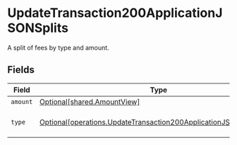# UpdateTransaction200ApplicationJSONSplits

A split of fees by type and amount.


## Fields

| Field                                                                                                                                              | Type                                                                                                                                               | Required                                                                                                                                           | Description                                                                                                                                        | Example                                                                                                                                            |
| -------------------------------------------------------------------------------------------------------------------------------------------------- | -------------------------------------------------------------------------------------------------------------------------------------------------- | -------------------------------------------------------------------------------------------------------------------------------------------------- | -------------------------------------------------------------------------------------------------------------------------------------------------- | -------------------------------------------------------------------------------------------------------------------------------------------------- |
| `amount`                                                                                                                                           | [Optional[shared.AmountView]](undefined/models/shared/amountview.md)                                                                               | :heavy_minus_sign:                                                                                                                                 | N/A                                                                                                                                                |                                                                                                                                                    |
| `type`                                                                                                                                             | [Optional[operations.UpdateTransaction200ApplicationJSONSplitsType]](undefined/models/operations/updatetransaction200applicationjsonsplitstype.md) | :heavy_minus_sign:                                                                                                                                 | **Nullable** for Transactions Details.<br/>                                                                                                        | processing_fee                                                                                                                                     |